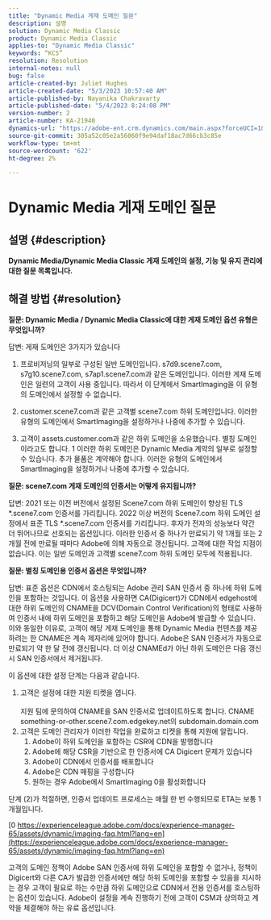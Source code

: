 ```yaml
---
title: "Dynamic Media 게재 도메인 질문"
description: 설명
solution: Dynamic Media Classic
product: Dynamic Media Classic
applies-to: "Dynamic Media Classic"
keywords: “KCS”
resolution: Resolution
internal-notes: null
bug: false
article-created-by: Juliet Hughes
article-created-date: "5/3/2023 10:57:40 AM"
article-published-by: Nayanika Chakravarty
article-published-date: "5/4/2023 8:24:08 PM"
version-number: 2
article-number: KA-21940
dynamics-url: "https://adobe-ent.crm.dynamics.com/main.aspx?forceUCI=1&pagetype=entityrecord&etn=knowledgearticle&id=0921494c-a1e9-ed11-a7c6-6045bd006079"
source-git-commit: 305a52c05e2a56060f9e94daf18ac7d66cb3c85e
workflow-type: tm+mt
source-wordcount: '622'
ht-degree: 2%

---
```


# Dynamic Media 게재 도메인 질문

## 설명 {#description}


<b>Dynamic Media/Dynamic Media Classic 게재 도메인의 설정, 기능 및 유지 관리에 대한 질문 목록입니다.</b>


## 해결 방법 {#resolution}


<b>질문: Dynamic Media / Dynamic Media Classic에 대한 게재 도메인 옵션 유형은 무엇입니까?</b>

답변: 게재 도메인은 3가지가 있습니다

1) 프로비저닝의 일부로 구성된 일반 도메인입니다. s7d9.scene7.com, s7g10.scene7.com, s7ap1.scene7.com과 같은 도메인입니다.
이러한 게재 도메인은 일련의 고객이 사용 중입니다. 따라서 이 단계에서 SmartImaging을 이 유형의 도메인에서 설정할 수 없습니다.

2) customer.scene7.com과 같은 고객별 scene7.com 하위 도메인입니다. 이러한 유형의 도메인에서 SmartImaging을 설정하거나 나중에 추가할 수 있습니다.

3) 고객이 assets.customer.com과 같은 하위 도메인을 소유했습니다. 별칭 도메인이라고도 합니다. 1 이러한 하위 도메인은 Dynamic Media 계약의 일부로 설정할 수 있습니다. 추가 물품은 계약해야 합니다. 이러한 유형의 도메인에서 SmartImaging을 설정하거나 나중에 추가할 수 있습니다.

<b>질문: scene7.com 게재 도메인의 인증서는 어떻게 유지됩니까?</b>

답변: 2021 또는 이전 버전에서 설정된 Scene7.com 하위 도메인이 향상된 TLS \*.scene7.com 인증서를 가리킵니다. 2022 이상 버전의 Scene7.com 하위 도메인 설정에서 표준 TLS \*.scene7.com 인증서를 가리킵니다. 후자가 전자의 성능보다 약간 더 뛰어나므로 선호되는 옵션입니다. 이러한 인증서 중 하나가 만료되기 약 1개월 또는 2개월 전에 만료될 때마다 Adobe에 의해 자동으로 갱신됩니다. 고객에 대한 작업 지점이 없습니다. 이는 일반 도메인과 고객별 scene7.com 하위 도메인 모두에 적용됩니다.

<b>질문: 별칭 도메인용 인증서 옵션은 무엇입니까?</b>

답변: 표준 옵션은 CDN에서 호스팅되는 Adobe 관리 SAN 인증서 중 하나에 하위 도메인을 포함하는 것입니다. 이 옵션을 사용하면 CA(Digicert)가 CDN에서 edgehost에 대한 하위 도메인의 CNAME을 DCV(Domain Control Verification)의 형태로 사용하여 인증서 내에 하위 도메인을 포함하고 해당 도메인을 Adobe에 발급할 수 있습니다. 이와 동일한 이유로, 고객이 해당 게재 도메인을 통해 Dynamic Media 컨텐츠를 제공하려는 한 CNAME은 계속 제자리에 있어야 합니다. Adobe은 SAN 인증서가 자동으로 만료되기 약 한 달 전에 갱신됩니다. 더 이상 CNAMEd가 아닌 하위 도메인은 다음 갱신 시 SAN 인증서에서 제거됩니다.

이 옵션에 대한 설정 단계는 다음과 같습니다.

1. 고객은 설정에 대한 지원 티켓을 엽니다.<br><br>    지원 팀에 문의하여 CNAME을 SAN 인증서로 업데이트하도록 합니다.
CNAME something-or-other.scene7.com.edgekey.net의 subdomain.domain.com
2. 고객은 도메인 관리자가 이러한 작업을 완료하고 티켓을 통해 지원에 알립니다.
   1. Adobe이 하위 도메인을 포함하는 CSR에 CDN을 발행합니다
   2. Adobe에 해당 CSR을 기반으로 한 인증서에 CA Digicert 문제가 있습니다
   3. Adobe이 CDN에서 인증서를 배포합니다
   4. Adobe은 CDN 매핑을 구성합니다
   5. 원하는 경우 Adobe에서 SmartImaging 0을 활성화합니다


단계 (2)가 적절하면, 인증서 업데이트 프로세스는 매월 한 번 수행되므로 ETA는 보통 1개월입니다.

[0 https://experienceleague.adobe.com/docs/experience-manager-65/assets/dynamic/imaging-faq.html?lang=en](https://experienceleague.adobe.com/docs/experience-manager-65/assets/dynamic/imaging-faq.html?lang=en)

고객의 도메인 정책이 Adobe SAN 인증서에 하위 도메인을 포함할 수 없거나, 정책이 Digicert와 다른 CA가 발급한 인증서에만 해당 하위 도메인을 포함할 수 있음을 지시하는 경우 고객이 필요로 하는 수만큼 하위 도메인으로 CDN에서 전용 인증서를 호스팅하는 옵션이 있습니다. Adobe이 설정을 계속 진행하기 전에 고객이 CSM과 상의하고 계약을 체결해야 하는 유료 옵션입니다.
